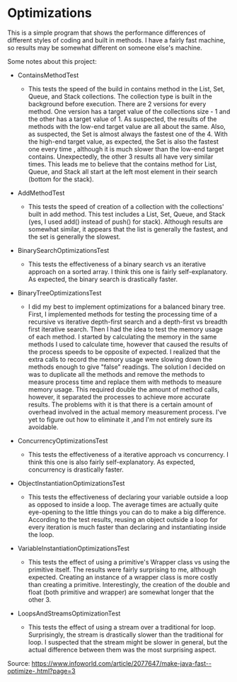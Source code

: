 # Optimizations
This is a simple program that shows the performance differences of different styles of coding and built in methods.
I have a fairly fast machine, so results may be somewhat different on someone else's machine.

Some notes about this project:

- ContainsMethodTest
  - This tests the speed of the build in contains method in the List, Set, Queue, and Stack collections. The collection
  type is built in the background before execution. There are 2 versions for every method. One version has a target
  value of the collections size - 1 and the other has a target value of 1. As suspected, the results of the methods with
  the low-end target value are all about the same. Also, as suspected, the Set is almost always
  the fastest one of the 4. With the high-end target value, as expected, the Set is also the fastest one every time
  , although it is much slower than the low-end target contains. Unexpectedly, the other 3 results all have very similar 
  times. This leads me to believe that the contains method for List, Queue, and Stack all start at the left most
  element in their search (bottom for the stack).


- AddMethodTest
  - This tests the speed of creation of a collection with the collections' built in add method. This test includes a 
  List, Set, Queue, and Stack (yes, I used add() instead of push() for stack). Although results are somewhat similar, it
  appears that the list is generally the fastest, and the set is generally the slowest. 
  

- BinarySearchOptimizationsTest
  - This tests the effectiveness of a binary search vs an iterative approach on a sorted array. I think this one is 
  fairly self-explanatory. As expected, the binary search is drastically faster.


- BinaryTreeOptimizationsTest
  - I did my best to implement optimizations for a balanced binary tree. First, I implemented methods for testing the
  processing time of a recursive vs iterative depth-first search and a depth-first vs breadth first iterative search.
  Then I had the idea to test the memory usage of each method. I started by
  calculating the memory in the same methods I used to calculate time, however that caused the results of the process
  speeds to be opposite of expected. I realized that the extra calls to record the memory usage were slowing down the
  methods enough to give "false" readings. The solution I decided on was to duplicate all the methods and remove the methods
  to measure process time and replace them with methods to measure memory usage. This required double the amount of method
  calls, however, it separated the processes to achieve more accurate results. The problems with it is that there is a
  certain amount of overhead involved in the actual memory measurement process. I've yet to figure out how to eliminate it
  ,and I'm not entirely sure its avoidable.
  

- ConcurrencyOptimizationsTest
  - This tests the effectiveness of a iterative approach vs concurrency. I think this one is also fairly self-explanatory.
  As expected, concurrency is drastically faster.


- ObjectInstantiationOptimizationsTest
  - This tests the effectiveness of declaring your variable outside a loop as opposed to inside a loop. The average times
  are actually quite eye-opening to the little things you can do to make a big difference. According to the test results,
  reusing an object outside a loop for every iteration is much faster than declaring and instantiating inside the loop.


- VariableInstantiationOptimizationsTest
  - This tests the effect of using a primitive's Wrapper class vs using the primitive itself. The results were fairly
  surprising to me, although expected. Creating an instance of a wrapper class is more costly than creating a primitive.
  Interestingly, the creation of the double and float (both primitive and wrapper) are somewhat longer that the other 3.
  
- LoopsAndStreamsOptimizationTest
  - This tests the effect of using a stream over a traditional for loop. Surprisingly, the stream is drastically slower
  than the traditional for loop. I suspected that the stream might be slower in general, but the actual difference
  between them was the most surprising aspect. 



Source: https://www.infoworld.com/article/2077647/make-java-fast--optimize-.html?page=3

